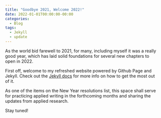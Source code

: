 ```yaml
---
title: "Goodbye 2021, Welcome 2022!"
date: 2022-01-01T00:00:00-00:00
categories:
  - Blog
tags:
  - Jekyll
  - update
---
```


As the world bid farewell to 2021, for many, including myself it was a really good year, which has laid solid foundations for several new chapters to open in 2022.
 
First off, welcome to my refreshed website powered by Github Page and Jekyll. Check out the [Jekyll docs][jekyll-docs] for more info on how to get the most out of it. 

As one of the items on the New Year resolutions list, this space shall serve for practicing applied writing in the forthcoming months and sharing the updates from applied research. 

Stay tuned!


[jekyll-docs]: https://jekyllrb.com/docs/home

